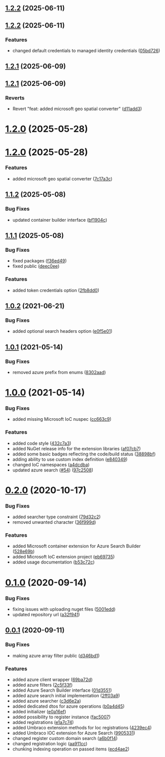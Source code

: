 ## [1.2.2](https://github.com/thecogworks/Cogworks.AzureSearch/compare/1.2.2...v1.2.2) (2025-06-11)



## [1.2.2](https://github.com/thecogworks/Cogworks.AzureSearch/compare/1.2.1...1.2.2) (2025-06-11)


### Features

* changed default credentials to managed identity credentials ([05bd726](https://github.com/thecogworks/Cogworks.AzureSearch/commit/05bd726fdb9d1824fa19bd8e98f6d814bf545771))



## [1.2.1](https://github.com/thecogworks/Cogworks.AzureSearch/compare/v1.2.1...1.2.1) (2025-06-09)



## [1.2.1](https://github.com/thecogworks/Cogworks.AzureSearch/compare/1.2.0...v1.2.1) (2025-06-09)


### Reverts

* Revert "feat: added microsoft geo spatial converter" ([d11add3](https://github.com/thecogworks/Cogworks.AzureSearch/commit/d11add3afb893af52c7a17181cb326d7990667fc))



# [1.2.0](https://github.com/thecogworks/Cogworks.AzureSearch/compare/v1.2.0...1.2.0) (2025-05-28)



# [1.2.0](https://github.com/thecogworks/Cogworks.AzureSearch/compare/1.1.2...v1.2.0) (2025-05-28)


### Features

* added microsoft geo spatial converter ([7c17a3c](https://github.com/thecogworks/Cogworks.AzureSearch/commit/7c17a3ccb2bf2eb01e162ad423b36836baccbf03))



## [1.1.2](https://github.com/thecogworks/Cogworks.AzureSearch/compare/1.1.1...1.1.2) (2025-05-08)


### Bug Fixes

* updated container builder interface ([bf1904c](https://github.com/thecogworks/Cogworks.AzureSearch/commit/bf1904ccc9d9e2f740154ace1f581c7a64f9289b))



## [1.1.1](https://github.com/thecogworks/Cogworks.AzureSearch/compare/1.0.2...1.1.1) (2025-05-08)


### Bug Fixes

* fixed packages ([f36ed49](https://github.com/thecogworks/Cogworks.AzureSearch/commit/f36ed4921fa5bb89a8a943144ab3f7e79ae6411a))
* fixed public ([deec0ee](https://github.com/thecogworks/Cogworks.AzureSearch/commit/deec0eec10fd81a3582da91cdd3484768581e486))


### Features

* added token credentials option ([2fb8dd0](https://github.com/thecogworks/Cogworks.AzureSearch/commit/2fb8dd08f246d39423eba840702c00098da3aa1d))



## [1.0.2](https://github.com/thecogworks/Cogworks.AzureSearch/compare/1.0.1...1.0.2) (2021-06-21)


### Bug Fixes

* added optional search headers option ([e0f5e01](https://github.com/thecogworks/Cogworks.AzureSearch/commit/e0f5e018530a042d709a3597a9dc3bab7e1c9445))



## [1.0.1](https://github.com/thecogworks/Cogworks.AzureSearch/compare/1.0.0...1.0.1) (2021-05-14)


### Bug Fixes

* removed azure prefix from enums ([8302aad](https://github.com/thecogworks/Cogworks.AzureSearch/commit/8302aadb408eb54ebcbb9f631d6e340ebce791a0))



# [1.0.0](https://github.com/thecogworks/Cogworks.AzureSearch/compare/0.2.0...1.0.0) (2021-05-14)


### Bug Fixes

* added missing Microsoft IoC nuspec ([cc663c9](https://github.com/thecogworks/Cogworks.AzureSearch/commit/cc663c9c1428ed6f131e81d0385f4cdab6b043e5))


### Features

* added code style ([432c7a3](https://github.com/thecogworks/Cogworks.AzureSearch/commit/432c7a348aa508ac2738db2eb6477880439c18a2))
* added NuGet release info for the extension libraries ([af07cb7](https://github.com/thecogworks/Cogworks.AzureSearch/commit/af07cb710f862cab3b8dc91bd77ebe66393eefea))
* added some basic badges reflecting the code/build status ([38898bf](https://github.com/thecogworks/Cogworks.AzureSearch/commit/38898bfded47ea6af832fe893aec239fb7dde1a9))
* adding ability to use custom index definition ([e840349](https://github.com/thecogworks/Cogworks.AzureSearch/commit/e840349f78d0c990f3c3045dc430116bf2eb7f41))
* changed IoC namespaces ([a4dcdba](https://github.com/thecogworks/Cogworks.AzureSearch/commit/a4dcdba43907711ab84391c22c20615ed5fead21))
* updated azure search ([#54](https://github.com/thecogworks/Cogworks.AzureSearch/issues/54)) ([97c2508](https://github.com/thecogworks/Cogworks.AzureSearch/commit/97c250898136937a3cbe93c316a33648970cf792))



# [0.2.0](https://github.com/thecogworks/Cogworks.AzureSearch/compare/0.1.0...0.2.0) (2020-10-17)


### Bug Fixes

* added searcher type constraint ([79d32c2](https://github.com/thecogworks/Cogworks.AzureSearch/commit/79d32c2505fc231ced3cbc7e2a83df7709f7c3ce))
* removed unwanted character ([36f999d](https://github.com/thecogworks/Cogworks.AzureSearch/commit/36f999d9c8d23cdcf299f83f3526e0f065e97890))


### Features

* added Microsoft container extension for Azure Search Builder ([528e69b](https://github.com/thecogworks/Cogworks.AzureSearch/commit/528e69b528052dffe6f842814be3839072579b85))
* added Microsoft IoC extension project ([eb69735](https://github.com/thecogworks/Cogworks.AzureSearch/commit/eb697356244849d64a46891183fd6a5d35e2287d))
* added usage documentation ([b53c72c](https://github.com/thecogworks/Cogworks.AzureSearch/commit/b53c72cffe646033255e3e3fda5558d65a0cdbff))



# [0.1.0](https://github.com/thecogworks/Cogworks.AzureSearch/compare/0.0.1...0.1.0) (2020-09-14)


### Bug Fixes

* fixing issues with uploading nuget files ([5001edd](https://github.com/thecogworks/Cogworks.AzureSearch/commit/5001eddacd2c145a362c54b2a546ad4902df6aec))
* updated repository url ([a32f941](https://github.com/thecogworks/Cogworks.AzureSearch/commit/a32f941d402d12b062221206446e49d835b5b5c2))



## [0.0.1](https://github.com/thecogworks/Cogworks.AzureSearch/compare/2ff03a9c350e701a6dbad4b581a9e2471d6d1e57...0.0.1) (2020-09-11)


### Bug Fixes

* making azure array filter public ([d346bd1](https://github.com/thecogworks/Cogworks.AzureSearch/commit/d346bd1a774d197ff8149efa4c00f1f690cc31cc))


### Features

* added azure client wrapper ([69ba72d](https://github.com/thecogworks/Cogworks.AzureSearch/commit/69ba72d799ef0f6de3f3a03ba738fa3b6bb142d4))
* added azure filters ([2c5f33f](https://github.com/thecogworks/Cogworks.AzureSearch/commit/2c5f33f72493a90597fe2f198a720ad98841bc03))
* added Azure Search Builder interface ([01d3551](https://github.com/thecogworks/Cogworks.AzureSearch/commit/01d355151efb21d07a2a0626c9a738fe05357e95))
* added azure search initial implementation ([2ff03a9](https://github.com/thecogworks/Cogworks.AzureSearch/commit/2ff03a9c350e701a6dbad4b581a9e2471d6d1e57))
* added azure searcher ([c3d6e2a](https://github.com/thecogworks/Cogworks.AzureSearch/commit/c3d6e2afccbc7f97e53e8390e934e8cc51654a22))
* added dedicated dtos for azure operations ([b0a4d45](https://github.com/thecogworks/Cogworks.AzureSearch/commit/b0a4d45285ab201ff17c4d98f1229ed42fa6c70c))
* added initializer ([e0a16ef](https://github.com/thecogworks/Cogworks.AzureSearch/commit/e0a16ef49155891267c8c2a56f34fe1f1452167f))
* added possibility to register instance ([fac5007](https://github.com/thecogworks/Cogworks.AzureSearch/commit/fac500799b01bef03fef876979472d6a2b5beee8))
* added registrations ([e1a7c74](https://github.com/thecogworks/Cogworks.AzureSearch/commit/e1a7c748dbc84f8c35f3907dea94b97272e48cf7))
* added Umbraco extension methods for Ioc registrations ([4239ec4](https://github.com/thecogworks/Cogworks.AzureSearch/commit/4239ec4996d6403c7f3d7fd2dad93bf7654c9346))
* added Umbraco IOC extension for Azure Search ([9905331](https://github.com/thecogworks/Cogworks.AzureSearch/commit/990533120daabb8d10042d2d52d8dc089beeb452))
* changed register custom domain search ([a6b0f14](https://github.com/thecogworks/Cogworks.AzureSearch/commit/a6b0f14d72a280a8af7b2e10c90ed335f107ab34))
* changed registration logic ([aa911cc](https://github.com/thecogworks/Cogworks.AzureSearch/commit/aa911cca4fa5c1c45bcc8eea180e97584359f546))
* chunking indexing operation on passed items ([ecd4ae2](https://github.com/thecogworks/Cogworks.AzureSearch/commit/ecd4ae24f2ea146b1eda49103e11d13ad8fa2764))




